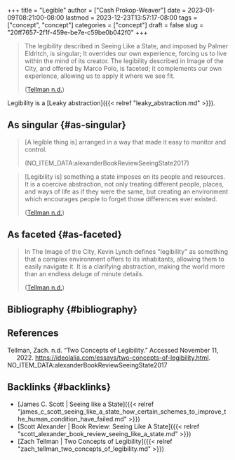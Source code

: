 +++
title = "Legible"
author = ["Cash Prokop-Weaver"]
date = 2023-01-09T08:21:00-08:00
lastmod = 2023-12-23T13:57:17-08:00
tags = ["concept", "concept"]
categories = ["concept"]
draft = false
slug = "20ff7657-2f1f-459e-be7e-c59be0b042f0"
+++

> The legibility described in Seeing Like a State, and imposed by Palmer Eldritch, is singular; It overrides our own experience, forcing us to live within the mind of its creator. The legibility described in Image of the City, and offered by Marco Polo, is faceted; it complements our own experience, allowing us to apply it where we see fit.
>
> (<a href="#citeproc_bib_item_1">Tellman n.d.</a>)

Legibility is a [Leaky abstraction]({{< relref "leaky_abstraction.md" >}}).


## As singular {#as-singular}

> [A legible thing is] arranged in a way that made it easy to monitor and control.
>
> (NO_ITEM_DATA:alexanderBookReviewSeeingState2017)

<!--quoteend-->

> [Legibility is] something a state imposes on its people and resources. It is a coercive abstraction, not only treating different people, places, and ways of life as if they were the same, but creating an environment which encourages people to forget those differences ever existed.
>
> (<a href="#citeproc_bib_item_1">Tellman n.d.</a>)


## As faceted {#as-faceted}

> In The Image of the City, Kevin Lynch defines "legibility" as something that a complex environment offers to its inhabitants, allowing them to easily navigate it. It is a clarifying abstraction, making the world more than an endless deluge of minute details.
>
> (<a href="#citeproc_bib_item_1">Tellman n.d.</a>)


## Bibliography {#bibliography}

## References

<style>.csl-entry{text-indent: -1.5em; margin-left: 1.5em;}</style><div class="csl-bib-body">
  <div class="csl-entry"><a id="citeproc_bib_item_1"></a>Tellman, Zach. n.d. “Two Concepts of Legibility.” Accessed November 11, 2022. <a href="https://ideolalia.com/essays/two-concepts-of-legibility.html">https://ideolalia.com/essays/two-concepts-of-legibility.html</a>.</div>
  <div class="csl-entry">NO_ITEM_DATA:alexanderBookReviewSeeingState2017</div>
</div>



## Backlinks {#backlinks}

-   [James C. Scott | Seeing like a State]({{< relref "james_c_scott_seeing_like_a_state_how_certain_schemes_to_improve_the_human_condition_have_failed.md" >}})
-   [Scott Alexander | Book Review: Seeing Like A State]({{< relref "scott_alexander_book_review_seeing_like_a_state.md" >}})
-   [Zach Tellman | Two Concepts of Legibility]({{< relref "zach_tellman_two_concepts_of_legibility.md" >}})
